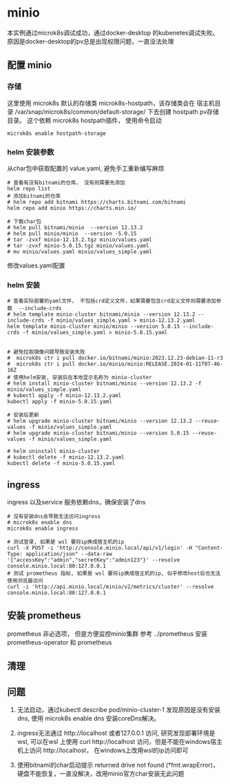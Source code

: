 # minio
本实例通过microk8s调试成功，通过docker-desktop 的kubenetes调试失败。原因是docker-desktop的pv总是出现权限问题，一直没法处理

## 配置 minio
### 存储
这里使用 microk8s 默认的存储类 microk8s-hostpath，该存储类会在 宿主机目录 /var/snap/microk8s/common/default-storage/ 下去创建 hostpath pv存储目录。
这个依赖 microk8s hostpath插件， 使用命令启动 
```shell
microk8s enable hostpath-storage
```

### helm 安装参数
从char包中获取配置的 value.yaml, 避免手工重新编写麻烦
```shell
# 查看有没有bitnami的仓库， 没有则需要先添加
helm repo list
# 添加bitnami的仓库
# helm repo add bitnami https://charts.bitnami.com/bitnami
helm repo add minio https://charts.min.io/

# 下载char包
# helm pull bitnami/minio  --version 12.13.2
# helm pull minio/minio  --version -5.0.15
# tar -zvxf minio-12.13.2.tgz minio/values.yaml
# tar -zvxf minio-5.0.15.tgz minio/values.yaml
# mv minio/values.yaml minio/values_simple.yaml
```
修改values.yaml配置


### helm 安装
```shell
# 查看实际部署的yaml文件， 不包括crd定义文件，如果需要包含crd定义文件则需要添加参数  --include-crds
# helm template minio-cluster bitnami/minio --version 12.13.2 --include-crds -f minio/values_simple.yaml > minio-12.13.2.yaml
helm template minio-cluster minio/minio --version 5.0.15 --include-crds -f minio/values_simple.yaml > minio-5.0.15.yaml


# 避免拉取镜像问题导致安装失败
#  microk8s ctr i pull docker.io/bitnami/minio:2023.12.23-debian-11-r3
#  microk8s ctr i pull docker.io/minio/minio:RELEASE.2024-01-11T07-46-16Z
# 使用helm安装, 安装后在本地显示名称为 minio-cluster
# helm install minio-cluster bitnami/minio --version 12.13.2 -f minio/values_simple.yaml
# kubectl apply -f minio-12.13.2.yaml
kubectl apply -f minio-5.0.15.yaml

# 安装后更新
# helm upgrade minio-cluster bitnami/minio --version 12.13.2 --reuse-values -f minio/values_simple.yaml
# helm upgrade minio-cluster bitnami/minio --version 5.0.15 --reuse-values -f minio/values_simple.yaml

# helm uninstall minio-cluster
# kubectl delete -f minio-12.13.2.yaml
kubectl delete -f minio-5.0.15.yaml
```

## ingress
ingress 以及service 服务依赖dns，确保安装了dns
```shell
# 没有安装dns会导致无法访问ingress
# microk8s enable dns
microk8s enable ingress

# 测试登录, 如果是 wsl 要将ip换成宿主机的ip
curl -X POST -i 'http://console.minio.local/api/v1/login' -H "Content-Type: application/json" --data-raw '{"accessKey":"admin","secretKey":"admin123"}' --resolve console.minio.local:80:127.0.0.1
# 测试 prometheus 指标, 如果是 wsl 要将ip换成宿主机的ip, 似乎修改host后也无法使用浏览器访问
curl -i 'http://api.minio.local/minio/v2/metrics/cluster' --resolve console.minio.local:80:127.0.0.1
```

## 安装 prometheus
prometheus 非必选项， 但是方便监控minio集群
参考 ../prometheus 安装 prometheus-operator 和 prometheus


## 清理


## 问题
1. 无法启动，通过kubectl describe pod/minio-cluster-1 发现原因是没有安装dns, 使用 microk8s enable dns 安装coreDns解决。
2. ingress无法通过 http://localhost 或者127.0.0.1 访问, 研究发现部署环境是wsl, 可以在wsl 上使用 curl http://localhost 访问，但是不能在windows宿主机上访问 http://localhost， 在windows上改用wsl的ip访问即可

3. 使用bitnami的char启动提示 returned drive not found (*fmt.wrapError)， 硬盘不能恢复，一直没解决，改用minio官方char安装无此问题